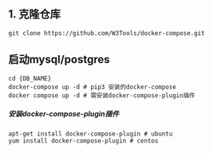 ## 1. 克隆仓库
```
git clone https://github.com/W3Tools/docker-compose.git
```

## 启动mysql/postgres
```
cd {DB_NAME}
docker-compose up -d # pip3 安装的docker-compose
docker compose up -d # 需安装docker-compose-plugin插件

```

##### 安装docker-compose-plugin插件
```
apt-get install docker-compose-plugin # ubuntu
yum install docker-compose-plugin # centos
```